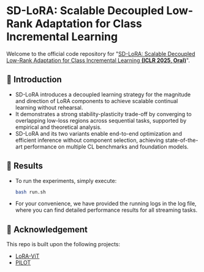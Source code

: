 # SD-LoRA: Scalable Decoupled Low-Rank Adaptation for Class Incremental Learning

Welcome to the official code repository for "[SD-LoRA: Scalable Decoupled Low-Rank Adaptation for Class Incremental Learning **(ICLR 2025, Oral)**]([https://arxiv.org/abs/2406.01721](https://arxiv.org/pdf/2501.13198))".

## 👀 Introduction

- SD-LoRA introduces a decoupled learning strategy for the magnitude and direction of LoRA components to achieve scalable continual learning without rehearsal.
- It demonstrates a strong stability-plasticity trade-off by converging to overlapping low-loss regions across sequential tasks, supported by empirical and theoretical analysis.
- SD-LoRA and its two variants enable end-to-end optimization and efficient inference without component selection, achieving state-of-the-art performance on multiple CL benchmarks and foundation models.

## 📜 Results
- To run the experiments, simply execute:
   ```bash
  bash run.sh
- For your convenience, we have provided the running logs in the log file, where you can find detailed performance results for all streaming tasks.



## 🙏 Acknowledgement
This repo is built upon the following projects:

* [LoRA-ViT]([https://github.com/JamesQFreeman/LoRA-ViT](https://github.com/JamesQFreeman/LoRA-ViT))
* [PILOT]([https://github.com/sun-hailong/LAMDA-PILOT](https://github.com/JamesQFreeman/LoRA-ViT))
